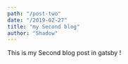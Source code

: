 ```yaml
---
path: "/post-two"
date: "/2019-02-27"
title: "my Second blog"
author: "Shadow"
---
```


This is my Second blog post in gatsby !